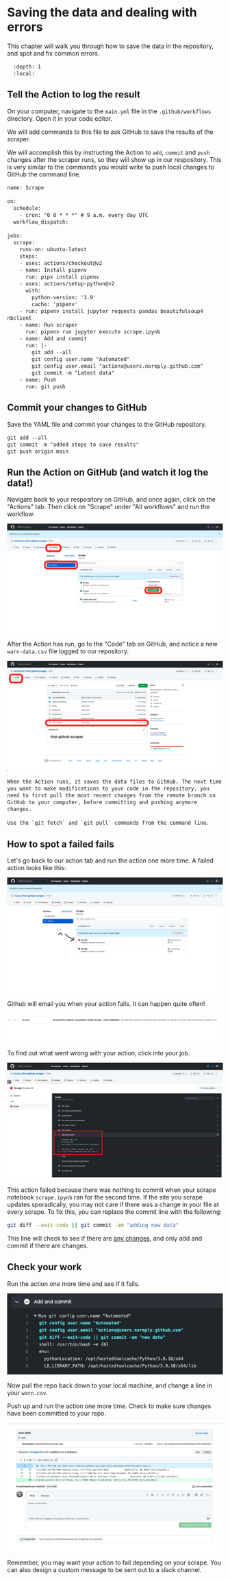 ```{include} _templates/nav.html
```

# Saving the data and dealing with errors

This chapter will walk you through how to save the data in the repository, and spot and fix common errors.  

```{contents} Sections
  :depth: 1
  :local:
```

## Tell the Action to log the result

On your computer, navigate to the `main.yml` file in the `.github/workflows` directory. Open it in your code editor. 

We will add commands to this file to ask GitHub to save the results of the scraper. 

We will accomplish this by instructing the Action to `add`, `commit` and `push` changes after the scraper runs, so they will show up in our respository. This is very similar to the commands you would write to push local changes to GitHub the command line.

```
name: Scrape

on:
  schedule:
    - cron: "0 8 * * *" # 9 a.m. every day UTC
  workflow_dispatch:

jobs:
  scrape:
    runs-on: ubuntu-latest
    steps:
    - uses: actions/checkout@v2
    - name: Install pipenv
      run: pipx install pipenv
    - uses: actions/setup-python@v2
      with:
        python-version: '3.9'
        cache: 'pipenv'
    - run: pipenv install jupyter requests pandas beautifulsoup4	nbclient
    - name: Run scraper
      run: pipenv run jupyter execute scrape.ipynb
    - name: Add and commit	
      run: |-	
        git add --all	
        git config user.name "Automated"	
        git config user.email "actions@users.noreply.github.com"	
        git commit -m "Latest data" 	
    - name: Push	
      run: git push
```

## Commit your changes to GitHub

Save the YAML file and commit your changes to the GitHub repository.

```
git add --all
git commit -m "added steps to save results"
git push origin main
```

## Run the Action on GitHub (and watch it log the data!)

Navigate back to your respository on GitHub, and once again, click on the "Actions" tab. Then click on "Scrape" under "All workflows" and run the workflow. 

![github action succeed and log](./_static/actions-save-and-log.png)

After the Action has run, go to the "Code" tab on GitHub, and notice a new `warn-data.csv` file logged to our repository.

![github actions success see logged file in repo](./_static/actions-success-final.png)

```{note}
When the Action runs, it saves the data files to GitHub. The next time you want to make modifications to your code in the repository, you need to first pull the most recent changes from the remote branch on GitHub to your computer, before committing and pushing anymore changes. 

Use the `git fetch` and `git pull` commands from the command line.

```

## How to spot a failed fails

Let's go back to our action tab and run the action one more time.
A failed action looks like this:

![github commit fail](./_static/commit1.png)

Github will email you when your action fails. It can happen quite often!

![github email fail](./_static/commit2.png)

To find out what went wrong with your action, click into your job. 

![github action fail](./_static/commit3.png)

This action failed because there was nothing to commit when your scrape notebook `scrape.ipynb` ran for the second time. 
If the site you scrape updates sporadically, you may not care if there was a change in your file at every scrape. To fix this, you can replace the commit line with the following:

```bash
git diff --exit-code || git commit -am "adding new data"
``` 

This line will check to see if there are [any changes](https://git-scm.com/docs/git-diff#Documentation/git-diff.txt---exit-code), and only add and commit if there are changes. 

## Check your work

Run the action one more time and see if it fails. 

![github action sucess](./_static/commit4.png)

Now pull the repo back down to your local machine, and change a line in your `warn.csv`. 

Push up and run the action one more time. Check to make sure changes have been committed to your repo.

![github action check](./_static/commit5.png)


Remember, you may want your action to fail depending on your scrape. You can also design a custom message to be sent out to a slack channel. 


